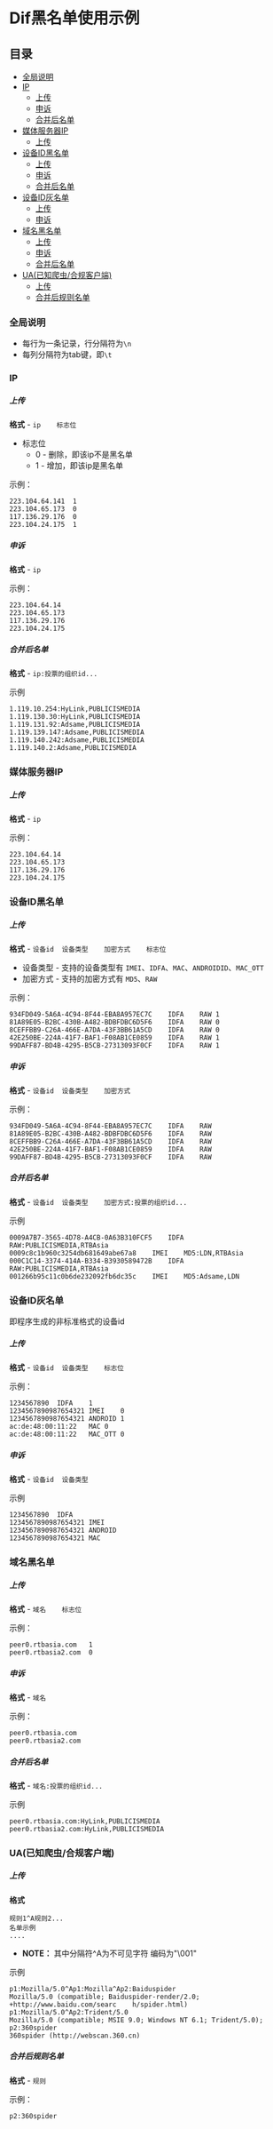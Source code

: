 # Dif黑名单使用示例

## 目录

- [全局说明](#全局说明)
- [IP](#ip)
	- [上传](#上传)
	- [申诉](#申诉)
	- [合并后名单](#合并后名单)
- [媒体服务器IP](#媒体服务器ip)
	- [上传](#上传)
- [设备ID黑名单](#设备ID黑名单)
	- [上传](#上传)
	- [申诉](#申诉)
	- [合并后名单](#合并后名单)
- [设备ID灰名单](#设备ID灰名单)
	- [上传](#上传)
	- [申诉](#申诉)
- [域名黑名单](#域名黑名单)
	- [上传](#上传)
	- [申诉](#申诉)
	- [合并后名单](#合并后名单)
- [UA(已知爬虫/合规客户端)](#ua已知爬虫合规客户端)
	- [上传](#上传)
	- [合并后规则名单](#合并后规则名单)

### 全局说明

- 每行为一条记录，行分隔符为`\n`
- 每列分隔符为tab键，即`\t`

### IP

##### 上传

**格式** - `ip	标志位`

- 标志位
	- 0 - 删除，即该ip不是黑名单
	- 1 - 增加，即该ip是黑名单

示例：

```
223.104.64.141	1
223.104.65.173	0
117.136.29.176	0
223.104.24.175	1
```

##### 申诉

**格式** - `ip`

示例：

```
223.104.64.14
223.104.65.173
117.136.29.176
223.104.24.175
```

##### 合并后名单

**格式** - `ip:投票的组织id...`

示例

```
1.119.10.254:HyLink,PUBLICISMEDIA
1.119.130.30:HyLink,PUBLICISMEDIA
1.119.131.92:Adsame,PUBLICISMEDIA
1.119.139.147:Adsame,PUBLICISMEDIA
1.119.140.242:Adsame,PUBLICISMEDIA
1.119.140.2:Adsame,PUBLICISMEDIA
```

### 媒体服务器IP

##### 上传

**格式** - `ip`

示例：

```
223.104.64.14
223.104.65.173
117.136.29.176
223.104.24.175
```


### 设备ID黑名单

##### 上传

**格式** - `设备id	设备类型	加密方式	标志位`

- 设备类型 - 支持的设备类型有 `IMEI`、`IDFA`、`MAC`、`ANDROIDID`、`MAC_OTT`
- 加密方式	- 支持的加密方式有 `MD5`、`RAW`

示例：

```
934FD049-5A6A-4C94-8F44-EBA8A957EC7C	IDFA	RAW	1
81A89E05-B2BC-430B-A482-BDBFDBC6D5F6	IDFA	RAW	0
8CEFFBB9-C26A-466E-A7DA-43F3BB61A5CD	IDFA	RAW	0
42E250BE-224A-41F7-BAF1-F08AB1CE0859	IDFA	RAW	1
99DAFF87-BD4B-4295-B5CB-27313093F0CF	IDFA	RAW	1
```

##### 申诉

**格式** - `设备id	设备类型	加密方式`

示例：

```
934FD049-5A6A-4C94-8F44-EBA8A957EC7C	IDFA	RAW
81A89E05-B2BC-430B-A482-BDBFDBC6D5F6	IDFA	RAW
8CEFFBB9-C26A-466E-A7DA-43F3BB61A5CD	IDFA	RAW
42E250BE-224A-41F7-BAF1-F08AB1CE0859	IDFA	RAW
99DAFF87-BD4B-4295-B5CB-27313093F0CF	IDFA	RAW
```

##### 合并后名单

**格式** - `设备id	设备类型	加密方式:投票的组织id...`

示例

```
0009A7B7-3565-4D78-A4CB-0A63B310FCF5	IDFA	RAW:PUBLICISMEDIA,RTBAsia
0009c8c1b960c3254db681649abe67a8	IMEI	MD5:LDN,RTBAsia
000C1C14-3374-414A-B334-B3930589472B	IDFA	RAW:PUBLICISMEDIA,RTBAsia
001266b95c11c0b6de232092fb6dc35c	IMEI	MD5:Adsame,LDN

```

### 设备ID灰名单

即程序生成的非标准格式的设备id

##### 上传

**格式** - `设备id	设备类型	标志位`

示例：

```
1234567890	IDFA	1
1234567890987654321	IMEI	0
1234567890987654321	ANDROID	1
ac:de:48:00:11:22	MAC	0
ac:de:48:00:11:22	MAC_OTT	0
```

##### 申诉

**格式** - `设备id	设备类型`

示例

```
1234567890	IDFA
1234567890987654321	IMEI
1234567890987654321	ANDROID
1234567890987654321	MAC
```


### 域名黑名单

##### 上传

**格式** - `域名	标志位`

示例：

```
peer0.rtbasia.com	1
peer0.rtbasia2.com	0
```

##### 申诉

**格式** - `域名`

示例：

```
peer0.rtbasia.com
peer0.rtbasia2.com
```

##### 合并后名单

**格式** - `域名:投票的组织id...`

示例

```
peer0.rtbasia.com:HyLink,PUBLICISMEDIA
peer0.rtbasia2.com:HyLink,PUBLICISMEDIA
```


### UA(已知爬虫/合规客户端)

##### 上传

**格式**  

```
规则1^A规则2...
名单示例
....
```

- **NOTE：** 其中分隔符^A为不可见字符  编码为"\001"

示例

```
p1:Mozilla/5.0^Ap1:Mozilla^Ap2:Baiduspider
Mozilla/5.0 (compatible; Baiduspider-render/2.0; +http://www.baidu.com/searc    h/spider.html)
p1:Mozilla/5.0^Ap2:Trident/5.0
Mozilla/5.0 (compatible; MSIE 9.0; Windows NT 6.1; Trident/5.0);
p2:360spider
360spider (http://webscan.360.cn)
```

##### 合并后规则名单

**格式** - `规则`

示例：

```
p2:360spider
```
